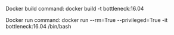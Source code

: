 Docker build command:
docker build -t bottleneck:16.04 

Docker run command:
docker run --rm=True --privileged=True -it bottleneck:16.04 /bin/bash
